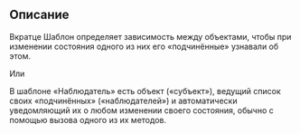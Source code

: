 ## Описание

Вкратце
Шаблон определяет зависимость между объектами, чтобы при изменении состояния одного из них
его «подчинённые» узнавали об этом.

Или

В шаблоне «Наблюдатель» есть объект («субъект»), ведущий список своих «подчинённых» («наблюдателей») и
автоматически уведомляющий их о любом изменении своего состояния, обычно с помощью вызова одного из их методов.

